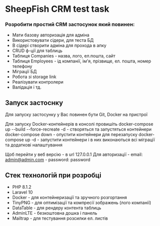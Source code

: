 # SheepFish CRM test task

### Розробити простий CRM застосунок який повинен:
- Мати базову авторизація для адміна
- Використовувати сідери, для теста БД
- В сідері створити адміна для прохода в апку
- CRUD ф-ції для таблиць
- Таблиця Companies - назва, лого, ел.пошта, сайт
- Таблиця Employees - ід компанії, ім'я, прізвище, ел. пошта, номер телефону
- Міграції БД
- Робота зі storage link
- Реалізувати контролери
- Валідація і тд.

## Запуск застоснку
Для запуску застосунку у Вас повинен бути Git, Docker на пристрої

Для запуску Docker-контейнерів в консолі провишіть 
docker-compose up --build --force-recreate -d - створяться та запустяться контейнери
docker-compose down - опустити контейнери для перезапуску
docker-compose up -d - запустити контейнери і в них виконаються всі міграції та додаткові налаштування

Щоб перейти у веб версію - в url 127.0.0.1
Для авторизації - email: admin@admin.com
                - password: password

## Стек технологій при розробці
- PHP 8.1.2
- Laravel 10
- Docker - для контейнеризації та зручного розгортання
- TinyPNG - для оптимізації та компресії зображень (лого компанії)
- DataTable - для рендеру контента таблиць
- AdminLTE - безкоштовна дошка і панель
- Mailtrap - для тестування розсилки ел. листів

